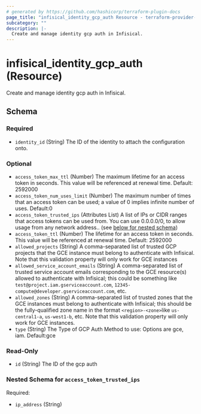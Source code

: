```yaml
---
# generated by https://github.com/hashicorp/terraform-plugin-docs
page_title: "infisical_identity_gcp_auth Resource - terraform-provider-infisical"
subcategory: ""
description: |-
  Create and manage identity gcp auth in Infisical.
---
```


# infisical_identity_gcp_auth (Resource)

Create and manage identity gcp auth in Infisical.



<!-- schema generated by tfplugindocs -->
## Schema

### Required

- `identity_id` (String) The ID of the identity to attach the configuration onto.

### Optional

- `access_token_max_ttl` (Number) The maximum lifetime for an access token in seconds. This value will be referenced at renewal time. Default: 2592000
- `access_token_num_uses_limit` (Number) The maximum number of times that an access token can be used; a value of 0 implies infinite number of uses. Default:0
- `access_token_trusted_ips` (Attributes List) A list of IPs or CIDR ranges that access tokens can be used from. You can use 0.0.0.0/0, to allow usage from any network address.. (see [below for nested schema](#nestedatt--access_token_trusted_ips))
- `access_token_ttl` (Number) The lifetime for an access token in seconds. This value will be referenced at renewal time. Default: 2592000
- `allowed_projects` (String) A comma-separated list of trusted GCP projects that the GCE instance must belong to authenticate with Infisical. Note that this validation property will only work for GCE instances
- `allowed_service_account_emails` (String) A comma-separated list of trusted service account emails corresponding to the GCE resource(s) allowed to authenticate with Infisical; this could be something like `test@project.iam.gserviceaccount.com`, `12345-compute@developer.gserviceaccount.com`, etc.
- `allowed_zones` (String) A comma-separated list of trusted zones that the GCE instances must belong to authenticate with Infisical; this should be the fully-qualified zone name in the format `<region>-<zone>`like `us-central1-a`, `us-west1-b`, etc. Note that this validation property will only work for GCE instances.
- `type` (String) The Type of GCP Auth Method to use: Options are gce, iam. Default:gce

### Read-Only

- `id` (String) The ID of the gcp auth

<a id="nestedatt--access_token_trusted_ips"></a>
### Nested Schema for `access_token_trusted_ips`

Required:

- `ip_address` (String)
